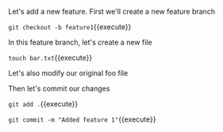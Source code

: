 Let's add a new feature. First we'll create a new feature branch

`git checkout -b feature1`{{execute}}

In this feature branch, let's create a new file

`touch bar.txt`{{execute}}

Let's also modify our original foo file

Then let's commit our changes

`git add .`{{execute}}

`git commit -m "Added feature 1"`{{execute}}
